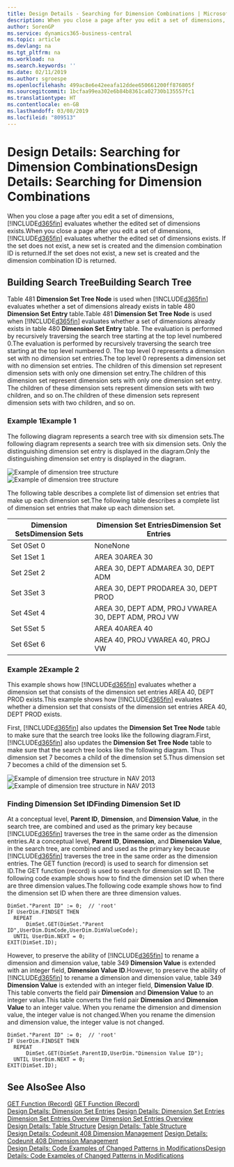 ```yaml
---
title: Design Details - Searching for Dimension Combinations | Microsoft Docs
description: When you close a page after you edit a set of dimensions, Business Central evaluates whether the edited set of dimensions exists. If the set does not exist, a new set is created and the dimension combination ID is returned.
author: SorenGP
ms.service: dynamics365-business-central
ms.topic: article
ms.devlang: na
ms.tgt_pltfrm: na
ms.workload: na
ms.search.keywords: ''
ms.date: 02/11/2019
ms.author: sgroespe
ms.openlocfilehash: 499ac8e6e42eeafa12ddee650661200ff876805f
ms.sourcegitcommit: 1bcfaa99ea302e6b84b8361ca02730b135557fc1
ms.translationtype: HT
ms.contentlocale: en-GB
ms.lasthandoff: 03/08/2019
ms.locfileid: "809513"
---
```

# <a name="design-details-searching-for-dimension-combinations"></a><span data-ttu-id="3e5a4-104">Design Details: Searching for Dimension Combinations</span><span class="sxs-lookup"><span data-stu-id="3e5a4-104">Design Details: Searching for Dimension Combinations</span></span>
<span data-ttu-id="3e5a4-105">When you close a page after you edit a set of dimensions, [!INCLUDE[d365fin](includes/d365fin_md.md)] evaluates whether the edited set of dimensions exists.</span><span class="sxs-lookup"><span data-stu-id="3e5a4-105">When you close a page after you edit a set of dimensions, [!INCLUDE[d365fin](includes/d365fin_md.md)] evaluates whether the edited set of dimensions exists.</span></span> <span data-ttu-id="3e5a4-106">If the set does not exist, a new set is created and the dimension combination ID is returned.</span><span class="sxs-lookup"><span data-stu-id="3e5a4-106">If the set does not exist, a new set is created and the dimension combination ID is returned.</span></span>  

## <a name="building-search-tree"></a><span data-ttu-id="3e5a4-107">Building Search Tree</span><span class="sxs-lookup"><span data-stu-id="3e5a4-107">Building Search Tree</span></span>  
 <span data-ttu-id="3e5a4-108">Table 481 **Dimension Set Tree Node** is used when [!INCLUDE[d365fin](includes/d365fin_md.md)] evaluates whether a set of dimensions already exists in table 480 **Dimension Set Entry** table.</span><span class="sxs-lookup"><span data-stu-id="3e5a4-108">Table 481 **Dimension Set Tree Node** is used when [!INCLUDE[d365fin](includes/d365fin_md.md)] evaluates whether a set of dimensions already exists in table 480 **Dimension Set Entry** table.</span></span> <span data-ttu-id="3e5a4-109">The evaluation is performed by recursively traversing the search tree starting at the top level numbered 0.</span><span class="sxs-lookup"><span data-stu-id="3e5a4-109">The evaluation is performed by recursively traversing the search tree starting at the top level numbered 0.</span></span> <span data-ttu-id="3e5a4-110">The top level 0 represents a dimension set with no dimension set entries.</span><span class="sxs-lookup"><span data-stu-id="3e5a4-110">The top level 0 represents a dimension set with no dimension set entries.</span></span> <span data-ttu-id="3e5a4-111">The children of this dimension set represent dimension sets with only one dimension set entry.</span><span class="sxs-lookup"><span data-stu-id="3e5a4-111">The children of this dimension set represent dimension sets with only one dimension set entry.</span></span> <span data-ttu-id="3e5a4-112">The children of these dimension sets represent dimension sets with two children, and so on.</span><span class="sxs-lookup"><span data-stu-id="3e5a4-112">The children of these dimension sets represent dimension sets with two children, and so on.</span></span>  

### <a name="example-1"></a><span data-ttu-id="3e5a4-113">Example 1</span><span class="sxs-lookup"><span data-stu-id="3e5a4-113">Example 1</span></span>  
 <span data-ttu-id="3e5a4-114">The following diagram represents a search tree with six dimension sets.</span><span class="sxs-lookup"><span data-stu-id="3e5a4-114">The following diagram represents a search tree with six dimension sets.</span></span> <span data-ttu-id="3e5a4-115">Only the distinguishing dimension set entry is displayed in the diagram.</span><span class="sxs-lookup"><span data-stu-id="3e5a4-115">Only the distinguishing dimension set entry is displayed in the diagram.</span></span>  

 <span data-ttu-id="3e5a4-116">![Example of dimension tree structure](media/nav2013_dimension_tree.png "Example of dimension tree structure")</span><span class="sxs-lookup"><span data-stu-id="3e5a4-116">![Example of dimension tree structure](media/nav2013_dimension_tree.png "Example of dimension tree structure")</span></span>  

 <span data-ttu-id="3e5a4-117">The following table describes a complete list of dimension set entries that make up each dimension set.</span><span class="sxs-lookup"><span data-stu-id="3e5a4-117">The following table describes a complete list of dimension set entries that make up each dimension set.</span></span>  

|<span data-ttu-id="3e5a4-118">Dimension Sets</span><span class="sxs-lookup"><span data-stu-id="3e5a4-118">Dimension Sets</span></span>|<span data-ttu-id="3e5a4-119">Dimension Set Entries</span><span class="sxs-lookup"><span data-stu-id="3e5a4-119">Dimension Set Entries</span></span>|  
|--------------------|---------------------------|  
|<span data-ttu-id="3e5a4-120">Set 0</span><span class="sxs-lookup"><span data-stu-id="3e5a4-120">Set 0</span></span>|<span data-ttu-id="3e5a4-121">None</span><span class="sxs-lookup"><span data-stu-id="3e5a4-121">None</span></span>|  
|<span data-ttu-id="3e5a4-122">Set 1</span><span class="sxs-lookup"><span data-stu-id="3e5a4-122">Set 1</span></span>|<span data-ttu-id="3e5a4-123">AREA 30</span><span class="sxs-lookup"><span data-stu-id="3e5a4-123">AREA 30</span></span>|  
|<span data-ttu-id="3e5a4-124">Set 2</span><span class="sxs-lookup"><span data-stu-id="3e5a4-124">Set 2</span></span>|<span data-ttu-id="3e5a4-125">AREA 30, DEPT ADM</span><span class="sxs-lookup"><span data-stu-id="3e5a4-125">AREA 30, DEPT ADM</span></span>|  
|<span data-ttu-id="3e5a4-126">Set 3</span><span class="sxs-lookup"><span data-stu-id="3e5a4-126">Set 3</span></span>|<span data-ttu-id="3e5a4-127">AREA 30, DEPT PROD</span><span class="sxs-lookup"><span data-stu-id="3e5a4-127">AREA 30, DEPT PROD</span></span>|  
|<span data-ttu-id="3e5a4-128">Set 4</span><span class="sxs-lookup"><span data-stu-id="3e5a4-128">Set 4</span></span>|<span data-ttu-id="3e5a4-129">AREA 30, DEPT ADM, PROJ VW</span><span class="sxs-lookup"><span data-stu-id="3e5a4-129">AREA 30, DEPT ADM, PROJ VW</span></span>|  
|<span data-ttu-id="3e5a4-130">Set 5</span><span class="sxs-lookup"><span data-stu-id="3e5a4-130">Set 5</span></span>|<span data-ttu-id="3e5a4-131">AREA 40</span><span class="sxs-lookup"><span data-stu-id="3e5a4-131">AREA 40</span></span>|  
|<span data-ttu-id="3e5a4-132">Set 6</span><span class="sxs-lookup"><span data-stu-id="3e5a4-132">Set 6</span></span>|<span data-ttu-id="3e5a4-133">AREA 40, PROJ VW</span><span class="sxs-lookup"><span data-stu-id="3e5a4-133">AREA 40, PROJ VW</span></span>|  

### <a name="example-2"></a><span data-ttu-id="3e5a4-134">Example 2</span><span class="sxs-lookup"><span data-stu-id="3e5a4-134">Example 2</span></span>  
 <span data-ttu-id="3e5a4-135">This example shows how [!INCLUDE[d365fin](includes/d365fin_md.md)] evaluates whether a dimension set that consists of the dimension set entries AREA 40, DEPT PROD exists.</span><span class="sxs-lookup"><span data-stu-id="3e5a4-135">This example shows how [!INCLUDE[d365fin](includes/d365fin_md.md)] evaluates whether a dimension set that consists of the dimension set entries AREA 40, DEPT PROD exists.</span></span>  

 <span data-ttu-id="3e5a4-136">First, [!INCLUDE[d365fin](includes/d365fin_md.md)] also updates the **Dimension Set Tree Node** table to make sure that the search tree looks like the following diagram.</span><span class="sxs-lookup"><span data-stu-id="3e5a4-136">First, [!INCLUDE[d365fin](includes/d365fin_md.md)] also updates the **Dimension Set Tree Node** table to make sure that the search tree looks like the following diagram.</span></span> <span data-ttu-id="3e5a4-137">Thus dimension set 7 becomes a child of the dimension set 5.</span><span class="sxs-lookup"><span data-stu-id="3e5a4-137">Thus dimension set 7 becomes a child of the dimension set 5.</span></span>  

 <span data-ttu-id="3e5a4-138">![Example of dimension tree structure in NAV 2013](media/nav2013_dimension_tree_example2.png "Example of dimension tree structure in NAV 2013")</span><span class="sxs-lookup"><span data-stu-id="3e5a4-138">![Example of dimension tree structure in NAV 2013](media/nav2013_dimension_tree_example2.png "Example of dimension tree structure in NAV 2013")</span></span>  

### <a name="finding-dimension-set-id"></a><span data-ttu-id="3e5a4-139">Finding Dimension Set ID</span><span class="sxs-lookup"><span data-stu-id="3e5a4-139">Finding Dimension Set ID</span></span>  
 <span data-ttu-id="3e5a4-140">At a conceptual level, **Parent ID**, **Dimension**, and **Dimension Value**, in the search tree, are combined and used as the primary key because [!INCLUDE[d365fin](includes/d365fin_md.md)] traverses the tree in the same order as the dimension entries.</span><span class="sxs-lookup"><span data-stu-id="3e5a4-140">At a conceptual level, **Parent ID**, **Dimension**, and **Dimension Value**, in the search tree, are combined and used as the primary key because [!INCLUDE[d365fin](includes/d365fin_md.md)] traverses the tree in the same order as the dimension entries.</span></span> <span data-ttu-id="3e5a4-141">The GET function (record) is used to search for dimension set ID.</span><span class="sxs-lookup"><span data-stu-id="3e5a4-141">The GET function (record) is used to search for dimension set ID.</span></span> <span data-ttu-id="3e5a4-142">The following code example shows how to find the dimension set ID when there are three dimension values.</span><span class="sxs-lookup"><span data-stu-id="3e5a4-142">The following code example shows how to find the dimension set ID when there are three dimension values.</span></span>  

```  
DimSet."Parent ID" := 0;  // 'root'  
IF UserDim.FINDSET THEN  
  REPEAT  
      DimSet.GET(DimSet."Parent ID",UserDim.DimCode,UserDim.DimValueCode);  
  UNTIL UserDim.NEXT = 0;  
EXIT(DimSet.ID);  

```  

 <span data-ttu-id="3e5a4-143">However, to preserve the ability of [!INCLUDE[d365fin](includes/d365fin_md.md)] to rename a dimension and dimension value, table 349 **Dimension Value** is extended with an integer field, **Dimension Value ID**.</span><span class="sxs-lookup"><span data-stu-id="3e5a4-143">However, to preserve the ability of [!INCLUDE[d365fin](includes/d365fin_md.md)] to rename a dimension and dimension value, table 349 **Dimension Value** is extended with an integer field, **Dimension Value ID**.</span></span> <span data-ttu-id="3e5a4-144">This table converts the field pair **Dimension** and **Dimension Value** to an integer value.</span><span class="sxs-lookup"><span data-stu-id="3e5a4-144">This table converts the field pair **Dimension** and **Dimension Value** to an integer value.</span></span> <span data-ttu-id="3e5a4-145">When you rename the dimension and dimension value, the integer value is not changed.</span><span class="sxs-lookup"><span data-stu-id="3e5a4-145">When you rename the dimension and dimension value, the integer value is not changed.</span></span>  

```  
DimSet."Parent ID" := 0;  // 'root'  
IF UserDim.FINDSET THEN  
  REPEAT  
      DimSet.GET(DimSet.ParentID,UserDim."Dimension Value ID");  
  UNTIL UserDim.NEXT = 0;  
EXIT(DimSet.ID);  

```  

## <a name="see-also"></a><span data-ttu-id="3e5a4-146">See Also</span><span class="sxs-lookup"><span data-stu-id="3e5a4-146">See Also</span></span>  
 <span data-ttu-id="3e5a4-147">[GET Function (Record)](/dynamics-nav/GET-Function--Record-)  </span><span class="sxs-lookup"><span data-stu-id="3e5a4-147">[GET Function (Record)](/dynamics-nav/GET-Function--Record-)  </span></span>  
 <span data-ttu-id="3e5a4-148">[Design Details: Dimension Set Entries](design-details-dimension-set-entries.md) </span><span class="sxs-lookup"><span data-stu-id="3e5a4-148">[Design Details: Dimension Set Entries](design-details-dimension-set-entries.md) </span></span>  
 <span data-ttu-id="3e5a4-149">[Dimension Set Entries Overview](design-details-dimension-set-entries-overview.md) </span><span class="sxs-lookup"><span data-stu-id="3e5a4-149">[Dimension Set Entries Overview](design-details-dimension-set-entries-overview.md) </span></span>  
 <span data-ttu-id="3e5a4-150">[Design Details: Table Structure](design-details-table-structure.md) </span><span class="sxs-lookup"><span data-stu-id="3e5a4-150">[Design Details: Table Structure](design-details-table-structure.md) </span></span>  
 <span data-ttu-id="3e5a4-151">[Design Details: Codeunit 408 Dimension Management](design-details-codeunit-408-dimension-management.md) </span><span class="sxs-lookup"><span data-stu-id="3e5a4-151">[Design Details: Codeunit 408 Dimension Management](design-details-codeunit-408-dimension-management.md) </span></span>  
 [<span data-ttu-id="3e5a4-152">Design Details: Code Examples of Changed Patterns in Modifications</span><span class="sxs-lookup"><span data-stu-id="3e5a4-152">Design Details: Code Examples of Changed Patterns in Modifications</span></span>](design-details-code-examples-of-changed-patterns-in-modifications.md)
